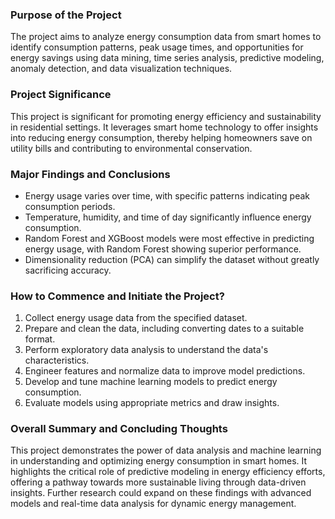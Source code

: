 ### Purpose of the Project

The project aims to analyze energy consumption data from smart homes to identify consumption patterns, peak usage times, and opportunities for energy savings using data mining, time series analysis, predictive modeling, anomaly detection, and data visualization techniques.

### Project Significance

This project is significant for promoting energy efficiency and sustainability in residential settings. It leverages smart home technology to offer insights into reducing energy consumption, thereby helping homeowners save on utility bills and contributing to environmental conservation.

### Major Findings and Conclusions

- Energy usage varies over time, with specific patterns indicating peak consumption periods.
- Temperature, humidity, and time of day significantly influence energy consumption.
- Random Forest and XGBoost models were most effective in predicting energy usage, with Random Forest showing superior performance.
- Dimensionality reduction (PCA) can simplify the dataset without greatly sacrificing accuracy.

### How to Commence and Initiate the Project?

1. Collect energy usage data from the specified dataset.
2. Prepare and clean the data, including converting dates to a suitable format.
3. Perform exploratory data analysis to understand the data's characteristics.
4. Engineer features and normalize data to improve model predictions.
5. Develop and tune machine learning models to predict energy consumption.
6. Evaluate models using appropriate metrics and draw insights.

### Overall Summary and Concluding Thoughts

This project demonstrates the power of data analysis and machine learning in understanding and optimizing energy consumption in smart homes. It highlights the critical role of predictive modeling in energy efficiency efforts, offering a pathway towards more sustainable living through data-driven insights. Further research could expand on these findings with advanced models and real-time data analysis for dynamic energy management.
